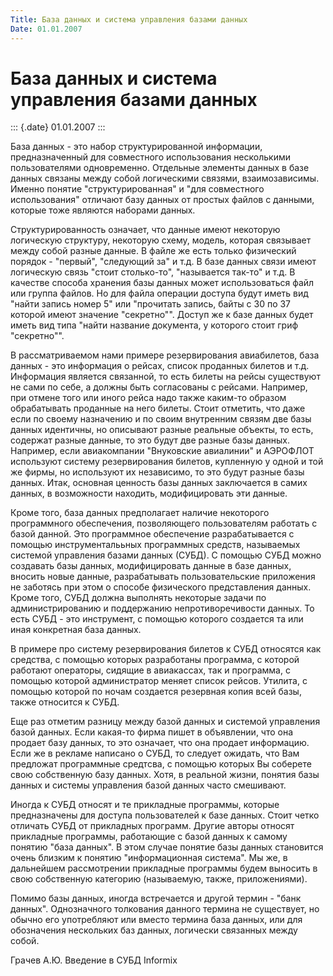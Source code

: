 ```yaml
---
Title: База данных и система управления базами данных
Date: 01.01.2007
---
```



База данных и система управления базами данных
==============================================

::: {.date}
01.01.2007
:::

База данных - это набор структурированной информации, предназначенный
для совместного использования несколькими пользователями одновременно.
Отдельные элементы данных в базе данных связаны между собой логическими
связями, взаимозависимы. Именно понятие "структурированная" и "для
совместного использования" отличают базу данных от простых файлов с
данными, которые тоже являются наборами данных.

Структурированность означает, что данные имеют некоторую логическую
структуру, некоторую схему, модель, которая связывает между собой разные
данные. В файле же есть только физический порядок - "первый", "следующий
за" и т.д. В базе данных связи имеют логическую связь "стоит
столько-то", "называется так-то" и т.д. В качестве способа хранения базы
данных может использоваться файл или группа файлов. Но для файла
операции доступа будут иметь вид "найти запись номер 5" или
"прочитать запись, байты с 30 по 37 которой имеют значение
"секретно"". Доступ же к базе данных будет иметь вид типа "найти
название документа, у которого стоит гриф "секретно"".

В рассматриваемом нами примере резервирования авиабилетов, база данных -
это информация о рейсах, список проданных билетов и т.д. Информация
является связанной, то есть билеты на рейсы существуют не сами по себе,
а должны быть согласованы с рейсами. Например, при отмене того или иного
рейса надо также каким-то образом обрабатывать проданные на него билеты.
Стоит отметить, что даже если по своему назначению и по своим внутренним
связям две базы данных идентичны, но описывают разные реальные объекты,
то есть, содержат разные данные, то это будут две разные базы данных.
Hапример, если авиакомпании "Внуковские авиалинии" и АЭРОФЛОТ
используют систему резервирования билетов, купленную у одной и той же
фирмы, но используют их независимо, то это будут разные базы данных.
Итак, основная ценность базы данных заключается в самих данных, в
возможности находить, модифицировать эти данные.

Кроме того, база данных предполагает наличие некоторого программного
обеспечения, позволяющего пользователям работать с базой данной. Это
программное обеспечение разрабатывается с помощью инструменталььных
программных средств, называемых системой управления базами данных
(СУБД). С помощью СУБД можно создавать базы данных, модифицировать
данные в базе данных, вносить новые данные, разрабатывать
пользовательские приложения не заботясь при этом о способе физического
представления данных. Кроме того, СУБД должна выполнять некоторые задачи
по администрированию и поддержанию непротиворечивости данных. То есть
СУБД - это инструмент, с помощью которого создается та или иная
конкретная база данных.

В примере про систему резервирования билетов к СУБД относятся как
средства, с помощью которых разработаны программа, с которой работают
операторы, сидящие в авиакассах, так и программа, с помощью которой
администратор меняет список рейсов. Утилита, с помощью которой по ночам
создается резервная копия всей базы, также относится к СУБД.

Еще раз отметим разницу между базой данных и системой управления базой
данных. Если какая-то фирма пишет в объявлении, что она продает базу
данных, то это означает, что она продает информацию. Если же в рекламе
написано о СУБД, то следует ожидать, что Вам предложат программные
средтсва, с помощью которых Вы соберете свою собственную базу данных.
Хотя, в реальной жизни, понятия базы данных и системы управления базой
данных часто смешивают.

Иногда к СУБД относят и те прикладные программы, которые предназначены
для доступа пользователей к базе данных. Стоит четко отличать СУБД от
прикладных программ. Другие авторы относят прикладные программы,
работающие с базой данных к самому понятию "база данных". В этом случае
понятие базы данных становится очень близким к понятию "информационная
система". Мы же, в дальнейшем рассмотрении прикладные программы будем
выносить в свою собственную категорию (называемую, также, приложениями).

Помимо базы данных, иногда встречается и другой термин - "банк данных".
Однозначного толкования данного термина не существует, но обычно его
употребляют или вместо термина база данных, или для обозначения
нескольких баз данных, логически связанных между собой.

 

Грачев А.Ю.                Введение в СУБД Informix
